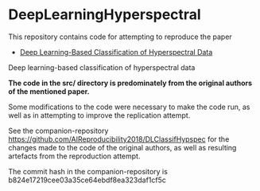 # DeepLearningHyperspectral


This repository contains code for attempting to reproduce the paper
 - [Deep Learning-Based Classification of Hyperspectral Data](http://ieeexplore.ieee.org/xpl/articleDetails.jsp?arnumber=6844831)

Deep learning-based classification of hyperspectral data

**The code in the src/ directory is predominately from the original authors of the mentioned paper.**

Some modifications to the code were necessary to make the code run, as well as in attempting to
improve the replication attempt.

See the companion-repository https://github.com/AIReproducibility2018/DLClassifHypspec for the changes made
to the code of the original authors, as well as resulting artefacts from the reproduction attempt.

The commit hash in the companion-repository is b824e17219cee03a35ce64ebdf8ea323daf1cf5c 

